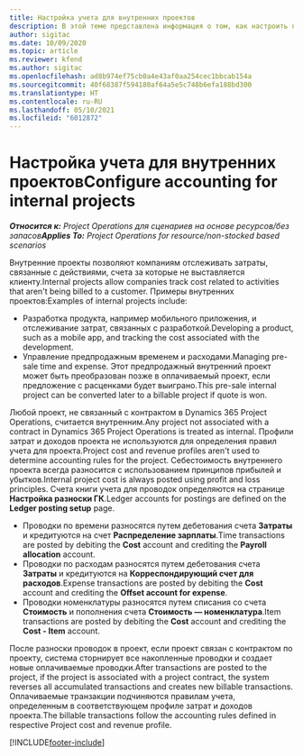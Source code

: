 ```yaml
---
title: Настройка учета для внутренних проектов
description: В этой теме представлена информация о том, как настроить практику учета для внутренних проектов в Project Operations.
author: sigitac
ms.date: 10/09/2020
ms.topic: article
ms.reviewer: kfend
ms.author: sigitac
ms.openlocfilehash: ad8b974ef75cb0a4e43af0aa254cec1bbcab154a
ms.sourcegitcommit: 40f68387f594180af64a5e5c748b6efa188bd300
ms.translationtype: HT
ms.contentlocale: ru-RU
ms.lasthandoff: 05/10/2021
ms.locfileid: "6012872"
---
```

# <a name="configure-accounting-for-internal-projects"></a><span data-ttu-id="dc62e-103">Настройка учета для внутренних проектов</span><span class="sxs-lookup"><span data-stu-id="dc62e-103">Configure accounting for internal projects</span></span>

<span data-ttu-id="dc62e-104">_**Относится к:** Project Operations для сценариев на основе ресурсов/без запасов_</span><span class="sxs-lookup"><span data-stu-id="dc62e-104">_**Applies To:** Project Operations for resource/non-stocked based scenarios_</span></span>

<span data-ttu-id="dc62e-105">Внутренние проекты позволяют компаниям отслеживать затраты, связанные с действиями, счета за которые не выставляется клиенту.</span><span class="sxs-lookup"><span data-stu-id="dc62e-105">Internal projects allow companies track cost related to activities that aren't being billed to a customer.</span></span> <span data-ttu-id="dc62e-106">Примеры внутренних проектов:</span><span class="sxs-lookup"><span data-stu-id="dc62e-106">Examples of internal projects include:</span></span>

- <span data-ttu-id="dc62e-107">Разработка продукта, например мобильного приложения, и отслеживание затрат, связанных с разработкой.</span><span class="sxs-lookup"><span data-stu-id="dc62e-107">Developing a product, such as a mobile app, and tracking the cost associated with the development.</span></span>
- <span data-ttu-id="dc62e-108">Управление предпродажным временем и расходами.</span><span class="sxs-lookup"><span data-stu-id="dc62e-108">Managing pre-sale time and expense.</span></span> <span data-ttu-id="dc62e-109">Этот предпродажный внутренний проект может быть преобразован позже в оплачиваемый проект, если предложение с расценками будет выиграно.</span><span class="sxs-lookup"><span data-stu-id="dc62e-109">This pre-sale internal project can be converted later to a billable project if quote is won.</span></span>

<span data-ttu-id="dc62e-110">Любой проект, не связанный с контрактом в Dynamics 365 Project Operations, считается внутренним.</span><span class="sxs-lookup"><span data-stu-id="dc62e-110">Any project not associated with a contract in Dynamics 365 Project Operations is treated as internal.</span></span> <span data-ttu-id="dc62e-111">Профили затрат и доходов проекта не используются для определения правил учета для проекта.</span><span class="sxs-lookup"><span data-stu-id="dc62e-111">Project cost and revenue profiles aren't used to determine accounting rules for the project.</span></span> <span data-ttu-id="dc62e-112">Себестоимость внутреннего проекта всегда разносится с использованием принципов прибылей и убытков.</span><span class="sxs-lookup"><span data-stu-id="dc62e-112">Internal project cost is always posted using profit and loss principles.</span></span> <span data-ttu-id="dc62e-113">Счета книги учета для проводок определяются на странице **Настройка разноски ГК**.</span><span class="sxs-lookup"><span data-stu-id="dc62e-113">Ledger accounts for postings are defined on the **Ledger posting setup** page.</span></span>

- <span data-ttu-id="dc62e-114">Проводки по времени разносятся путем дебетования счета **Затраты** и кредитуются на счет **Распределение зарплаты**.</span><span class="sxs-lookup"><span data-stu-id="dc62e-114">Time transactions are posted by debiting the **Cost** account and crediting the **Payroll allocation** account.</span></span>
- <span data-ttu-id="dc62e-115">Проводки по расходам разносятся путем дебетования счета **Затраты** и кредитуются на **Корреспондирующий счет для расходов**.</span><span class="sxs-lookup"><span data-stu-id="dc62e-115">Expense transactions are posted by debiting the **Cost** account and crediting the **Offset account for expense**.</span></span>
- <span data-ttu-id="dc62e-116">Проводки номенклатуры разносятся путем списания со счета **Стоимость** и пополнения счета **Стоимость — номенклатура**.</span><span class="sxs-lookup"><span data-stu-id="dc62e-116">Item transactions are posted by debiting the **Cost** account and crediting the **Cost - Item** account.</span></span>

<span data-ttu-id="dc62e-117">После разноски проводок в проект, если проект связан с контрактом по проекту, система сторнирует все накопленные проводки и создает новые оплачиваемые проводки.</span><span class="sxs-lookup"><span data-stu-id="dc62e-117">After transactions are posted to the project, if the project is associated with a project contract, the system reverses all accumulated transactions and creates new billable transactions.</span></span> <span data-ttu-id="dc62e-118">Оплачиваемые транзакции подчиняются правилам учета, определенным в соответствующем профиле затрат и доходов проекта.</span><span class="sxs-lookup"><span data-stu-id="dc62e-118">The billable transactions follow the accounting rules defined in respective Project cost and revenue profile.</span></span>




[!INCLUDE[footer-include](../includes/footer-banner.md)]
